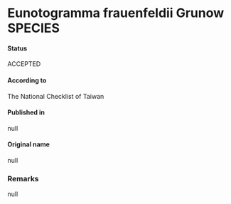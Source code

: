 Eunotogramma frauenfeldii Grunow SPECIES
=======

#### Status
ACCEPTED

#### According to
The National Checklist of Taiwan

#### Published in
null

#### Original name
null

### Remarks
null